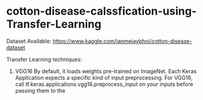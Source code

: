 # cotton-disease-calssfication-using-Transfer-Learning

Dataset Available: https://www.kaggle.com/janmejaybhoi/cotton-disease-dataset

Transfer Learning techniques:

1. VGG16
By default, it loads weights pre-trained on ImageNet. Each Keras Application expects a specific kind of input preprocessing. For VGG16, call tf.keras.applications.vgg16.preprocess_input on your inputs before passing them to the
